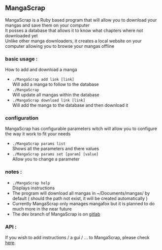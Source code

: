 ## MangaScrap

MangaScrap is a Ruby based program that will allow you to download your mangas and save them on your computer<br />
It posses a database that allows it to know what chapters where not downloaded yet<br />
Unlike other manga downloaders, it creates a local website on your computer allowing you to browse your mangas offline<br />

### basic usage :

How to add and download a manga<br />

- `./MangaScrap add link [link]`<br />
Will add a manga to follow to the database
- `./MangaScrap`<br />
Will update all mangas within the database
- `./MangaScrap download link [link]`<br />
Will add the manga to the database and then download it

### configuration

MangaScrap has configurable parameters witch will allow you to configure the way it work to fit your needs<br />
- `./MangaScrap params list`<br />
Shows all the parameters and there values
- `./MangaScrap params set [param] [value]`<br />
Allow you to change a parameter<br />

### notes :

- `./MangaScrap help`<br />
Displays instructions<br />
- The program will download all mangas in ~/Documents/mangas/ by default ( should the path not exist, it will be created automatically )<br />
- Currently MangaScrap only manages mangafox but it is planned to do much more in the near future<br />
- The dev branch of MangaScrap is on [gitlab](https://gitlab.com/Hellfire01/MangaScrapp)

### API :

If you wish to add instructions / a gui / ... to MangaScrap, please check [here](sources/api/README.md).
<br />
